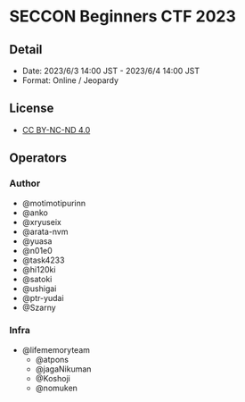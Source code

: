 # SECCON Beginners CTF 2023

## Detail

- Date: 2023/6/3 14:00 JST - 2023/6/4 14:00 JST
- Format: Online / Jeopardy

## License

- [CC BY-NC-ND 4.0](https://creativecommons.org/licenses/by-nc-nd/4.0/deed)

## Operators

### Author

- @motimotipurinn
- @anko
- @xryuseix
- @arata-nvm
- @yuasa
- @n01e0
- @task4233
- @hi120ki
- @satoki
- @ushigai
- @ptr-yudai
- @Szarny
  
### Infra

- @lifememoryteam
  - @atpons
  - @jagaNikuman
  - @Koshoji
  - @nomuken
